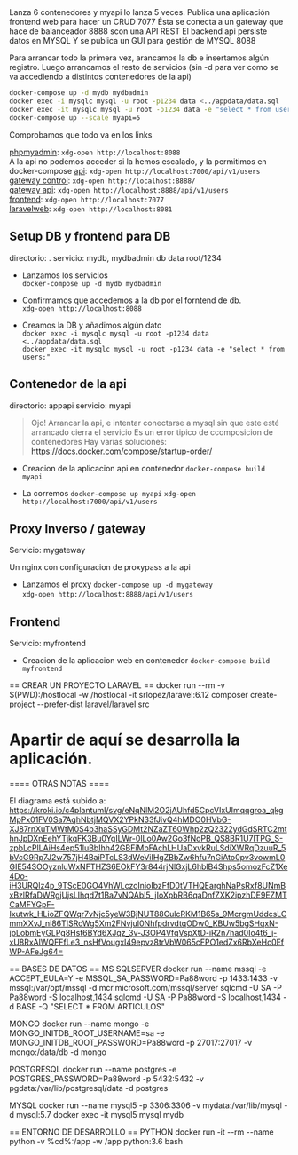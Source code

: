 ## 

Lanza 6 contenedores y myapi lo lanza 5 veces.
Publica una aplicación frontend web para hacer un CRUD 7077
Ésta se conecta a un gateway que hace de balanceador 8888 scon una API REST
El backend api persiste datos en MYSQL
Y se publica un GUI para gestión de MYSQL 8088

Para arrancar todo la primera vez, arancamos la db e insertamos algún registro. Luego arrancamos el resto de servicios (sin -d para ver como se va accediendo a distintos contenedores de la api)

```sh
docker-compose up -d mydb mydbadmin
docker exec -i mysqlc mysql -u root -p1234 data <../appdata/data.sql
docker exec -it mysqlc mysql -u root -p1234 data -e "select * from users;"
docker-compose up --scale myapi=5
```

Comprobamos que todo va en los links

[phpmyadmin](http://localhost:8088): `xdg-open http://localhost:8088`   
A la api no podemos acceder si la hemos escalado, y la permitimos en docker-compose
[api](http://localhost:7000/api/v1/users): `xdg-open http://localhost:7000/api/v1/users`  
[gateway control](http://localhost:8888/): `xdg-open http://localhost:8888/`  
[gateway api](http://localhost:8888/api/v1/users): `xdg-open http://localhost:8888/api/v1/users`  
[frontend](http://localhost:7077): `xdg-open http://localhost:7077`  
[laravelweb](http://localhost:8081): `xdg-open http://localhost:8081`  


## Setup DB y frontend para DB
directorio: .
servicio: mydb, mydbadmin
db data root/1234


- Lanzamos los servicios  
`docker-compose up -d mydb mydbadmin`  

- Confirmamos que accedemos a la db por el forntend de db.  
`xdg-open http://localhost:8088`   

- Creamos la DB y añadimos algún dato  
`docker exec -i mysqlc mysql -u root -p1234 data <../appdata/data.sql`  
`docker exec -it mysqlc mysql -u root -p1234 data -e "select * from users;"`


## Contenedor de la api
directorio: appapi
servicio: myapi

> Ojo! Arrancar la api, e intentar conectarse a mysql sin que este esté arrancado cierra el servicio
> Es un error tipico de ccomposicion de contenedores
> Hay varias soluciones: https://docs.docker.com/compose/startup-order/

- Creacion de la aplicacion api en contenedor
`docker-compose build myapi`   

- La corremos
`docker-compose up myapi`
`xdg-open http://localhost:7000/api/v1/users`

## Proxy Inverso / gateway
Servicio:  mygateway

Un nginx con configuracion de proxypass a la api

- Lanzamos el proxy
`docker-compose up -d mygateway`   
`xdg-open http://localhost:8888/api/v1/users`

## Frontend
Servicio:  myfrontend

- Creacion de la aplicacion web en contenedor
`docker-compose build myfrontend`   




== CREAR UN PROYECTO LARAVEL ==
docker run --rm -v $(PWD):/hostlocal -w /hostlocal -it srlopez/laravel:6.12 composer create-project --prefer-dist laravel/laravel src
# Apartir de aquí se desarrolla la aplicación.


==== OTRAS NOTAS ====

El diagrama está subido a:
https://kroki.io/c4plantuml/svg/eNqNlM2O2jAUhfd5CpcVIxUImqqgroa_qkgMpPx01FV0Sa7AqhNbtjMQVX2YPkN33fJivQ4hMDO0HVbG-XJ87rnXuTMWtM0S4b3haSSyGDMt2NZaZT60Whp2zQ2322ydGdSRTC2mthnJpDXnEehYTjkqFK3Bu0YgILWr-0lLo0Aw2Go3fNoPB_QS8BR1U7lTPG_S-zpbLcPlLAiHs4ep51luBbIhh42GBFiMbFAchLHUaDxvkRuLSdiXWRqDzuuR_5bVcG9Rp7J2w757jH4BaiPTcLS3dWeViIHgZBbZw6hfu7nGiAto0pv3vowmL0GIE54SOOyznluWxNFTHZS6EOkFY3r844rjNlGxjL6hblB4Shps5omozFcZ1Xe4Do-iH3URQlz4p_9TScE0GO4VhWLczoInioIbzFfD0tVTHQEarghNaPsRxf8UNmBxBzlRfaDWRgjUjsLIhqd7t1Ba7vNQAbl5_jIoXpbRB6qaDnfZXK2ipzhDE9EZMTCaMFYGpF-Ixutwk_HLioZFQWqr7vNjc5yeW3BjNUT88CulcRKM1B65s_9McrgmUddcsLCmmXXvJ_ni86TISRoWg5Xm2FNvjuI0NhfpdrvdtqODw0_KBUw5bgSHqxN-jpLobmEyGLPg8Hst6BYd6XJqz_3v-J3OP4VfqVspXtD-iR2n7had0Io4t6_j-xU8RxAlWQFFfLe3_nsHfVougxI49epvz8trVbW065cFPO1edZx6RbXeHc0EfWP-AFeJg64=


== BASES DE DATOS ==
MS SQLSERVER
docker run --name mssql -e ACCEPT_EULA=Y -e MSSQL_SA_PASSWORD=Pa88word -p 1433:1433 -v mssql:/var/opt/mssql -d mcr.microsoft.com/mssql/server
sqlcmd -U SA -P Pa88word -S localhost,1434
sqlcmd -U SA -P Pa88word -S localhost,1434 -d BASE -Q "SELECT * FROM ARTICULOS"

MONGO
docker run --name mongo -e MONGO_INITDB_ROOT_USERNAME=sa -e MONGO_INITDB_ROOT_PASSWORD=Pa88word -p 27017:27017  -v mongo:/data/db -d mongo

POSTGRESQL
docker run --name postgres -e POSTGRES_PASSWORD=Pa88word -p 5432:5432  -v pgdata:/var/lib/postgresql/data -d postgres

MYSQL
docker run --name mysql5 -p 3306:3306 -v mydata:/var/lib/mysql -d mysql:5.7
docker exec -it mysql5 mysql mydb

== ENTORNO DE DESARROLLO ==
PYTHON
docker run -it --rm --name python -v %cd%:/app -w /app python:3.6 bash
